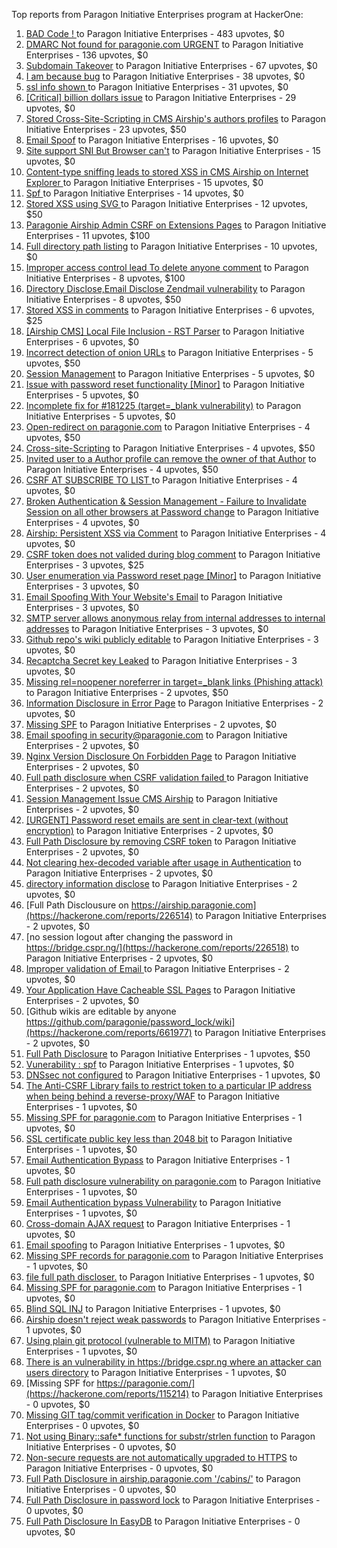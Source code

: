 Top reports from Paragon Initiative Enterprises program at HackerOne:

1. [BAD Code ! ](https://hackerone.com/reports/180074) to Paragon Initiative Enterprises - 483 upvotes, $0
2. [DMARC  Not found for paragonie.com   URGENT](https://hackerone.com/reports/179828) to Paragon Initiative Enterprises - 136 upvotes, $0
3. [Subdomain Takeover](https://hackerone.com/reports/180393) to Paragon Initiative Enterprises - 67 upvotes, $0
4. [I am because bug](https://hackerone.com/reports/226094) to Paragon Initiative Enterprises - 38 upvotes, $0
5. [ssl info shown ](https://hackerone.com/reports/149369) to Paragon Initiative Enterprises - 31 upvotes, $0
6. [[Critical] billion dollars issue](https://hackerone.com/reports/244836) to Paragon Initiative Enterprises - 29 upvotes, $0
7. [Stored Cross-Site-Scripting in CMS Airship's  authors profiles](https://hackerone.com/reports/148741) to Paragon Initiative Enterprises - 23 upvotes, $50
8. [Email Spoof](https://hackerone.com/reports/115452) to Paragon Initiative Enterprises - 16 upvotes, $0
9. [Site support SNI But Browser can't](https://hackerone.com/reports/149442) to Paragon Initiative Enterprises - 15 upvotes, $0
10. [Content-type sniffing leads to stored XSS in CMS Airship on Internet Explorer ](https://hackerone.com/reports/151231) to Paragon Initiative Enterprises - 15 upvotes, $0
11. [Spf ](https://hackerone.com/reports/116927) to Paragon Initiative Enterprises - 14 upvotes, $0
12. [Stored XSS using  SVG ](https://hackerone.com/reports/148853) to Paragon Initiative Enterprises - 12 upvotes, $50
13. [Paragonie Airship Admin CSRF on Extensions Pages](https://hackerone.com/reports/243094) to Paragon Initiative Enterprises - 11 upvotes, $100
14. [Full directory path listing](https://hackerone.com/reports/230098) to Paragon Initiative Enterprises - 10 upvotes, $0
15. [Improper access control lead  To delete anyone comment](https://hackerone.com/reports/273805) to Paragon Initiative Enterprises - 8 upvotes, $100
16. [Directory Disclose,Email Disclose Zendmail vulnerability](https://hackerone.com/reports/228112) to Paragon Initiative Enterprises - 8 upvotes, $50
17. [Stored XSS in comments](https://hackerone.com/reports/148751) to Paragon Initiative Enterprises - 6 upvotes, $25
18. [[Airship CMS] Local File Inclusion - RST Parser](https://hackerone.com/reports/179034) to Paragon Initiative Enterprises - 6 upvotes, $0
19. [Incorrect detection of onion URLs](https://hackerone.com/reports/181210) to Paragon Initiative Enterprises - 5 upvotes, $50
20. [Session Management](https://hackerone.com/reports/145300) to Paragon Initiative Enterprises - 5 upvotes, $0
21. [Issue with password reset functionality [Minor]](https://hackerone.com/reports/149027) to Paragon Initiative Enterprises - 5 upvotes, $0
22. [Incomplete fix for #181225 (target=_blank vulnerability)](https://hackerone.com/reports/226104) to Paragon Initiative Enterprises - 5 upvotes, $0
23. [Open-redirect on paragonie.com](https://hackerone.com/reports/113112) to Paragon Initiative Enterprises - 4 upvotes, $50
24. [Cross-site-Scripting](https://hackerone.com/reports/226203) to Paragon Initiative Enterprises - 4 upvotes, $50
25. [Invited user to a Author profile can remove the owner of that Author](https://hackerone.com/reports/274541) to Paragon Initiative Enterprises - 4 upvotes, $50
26. [CSRF  AT SUBSCRIBE TO LIST ](https://hackerone.com/reports/115323) to Paragon Initiative Enterprises - 4 upvotes, $0
27. [Broken Authentication & Session Management - Failure to Invalidate Session on all other browsers at Password change](https://hackerone.com/reports/226712) to Paragon Initiative Enterprises - 4 upvotes, $0
28. [Airship: Persistent XSS via Comment](https://hackerone.com/reports/301973) to Paragon Initiative Enterprises - 4 upvotes, $0
29. [CSRF token does not valided during blog comment](https://hackerone.com/reports/273998) to Paragon Initiative Enterprises - 3 upvotes, $25
30. [User enumeration  via Password reset page [Minor]](https://hackerone.com/reports/148911) to Paragon Initiative Enterprises - 3 upvotes, $0
31. [Email Spoofing With Your Website's Email](https://hackerone.com/reports/163156) to Paragon Initiative Enterprises - 3 upvotes, $0
32. [SMTP server allows anonymous relay from internal addresses to internal addresses](https://hackerone.com/reports/144385) to Paragon Initiative Enterprises - 3 upvotes, $0
33. [Github repo's wiki publicly editable](https://hackerone.com/reports/461429) to Paragon Initiative Enterprises - 3 upvotes, $0
34. [Recaptcha Secret key Leaked](https://hackerone.com/reports/1416665) to Paragon Initiative Enterprises - 3 upvotes, $0
35. [Missing rel=noopener noreferrer in target=_blank links (Phishing attack)](https://hackerone.com/reports/181225) to Paragon Initiative Enterprises - 2 upvotes, $50
36. [Information Disclosure in Error Page](https://hackerone.com/reports/115219) to Paragon Initiative Enterprises - 2 upvotes, $0
37. [Missing SPF](https://hackerone.com/reports/115294) to Paragon Initiative Enterprises - 2 upvotes, $0
38. [Email spoofing in security@paragonie.com](https://hackerone.com/reports/148763) to Paragon Initiative Enterprises - 2 upvotes, $0
39. [Nginx Version Disclosure On Forbidden Page](https://hackerone.com/reports/148768) to Paragon Initiative Enterprises - 2 upvotes, $0
40. [Full path disclosure when CSRF validation failed ](https://hackerone.com/reports/148890) to Paragon Initiative Enterprises - 2 upvotes, $0
41. [Session Management Issue CMS Airship](https://hackerone.com/reports/148914) to Paragon Initiative Enterprises - 2 upvotes, $0
42. [[URGENT] Password reset emails are sent in clear-text (without encryption)](https://hackerone.com/reports/149028) to Paragon Initiative Enterprises - 2 upvotes, $0
43. [Full Path Disclosure by removing CSRF token](https://hackerone.com/reports/150018) to Paragon Initiative Enterprises - 2 upvotes, $0
44. [Not clearing hex-decoded variable after usage in Authentication](https://hackerone.com/reports/168293) to Paragon Initiative Enterprises - 2 upvotes, $0
45. [directory information disclose](https://hackerone.com/reports/226212) to Paragon Initiative Enterprises - 2 upvotes, $0
46. [Full Path Disclousure on https://airship.paragonie.com](https://hackerone.com/reports/226514) to Paragon Initiative Enterprises - 2 upvotes, $0
47. [no session logout after changing the password  in https://bridge.cspr.ng/](https://hackerone.com/reports/226518) to Paragon Initiative Enterprises - 2 upvotes, $0
48. [Improper validation of Email ](https://hackerone.com/reports/226334) to Paragon Initiative Enterprises - 2 upvotes, $0
49. [Your Application Have Cacheable SSL Pages](https://hackerone.com/reports/115296) to Paragon Initiative Enterprises - 2 upvotes, $0
50. [Github wikis are editable by anyone https://github.com/paragonie/password_lock/wiki](https://hackerone.com/reports/661977) to Paragon Initiative Enterprises - 2 upvotes, $0
51. [Full Path Disclosure](https://hackerone.com/reports/115337) to Paragon Initiative Enterprises - 1 upvotes, $50
52. [Vunerability : spf](https://hackerone.com/reports/130990) to Paragon Initiative Enterprises - 1 upvotes, $0
53. [DNSsec not configured](https://hackerone.com/reports/115246) to Paragon Initiative Enterprises - 1 upvotes, $0
54. [The Anti-CSRF Library fails to restrict token to a particular IP address when being behind a reverse-proxy/WAF](https://hackerone.com/reports/134894) to Paragon Initiative Enterprises - 1 upvotes, $0
55. [Missing SPF for paragonie.com](https://hackerone.com/reports/115315) to Paragon Initiative Enterprises - 1 upvotes, $0
56. [SSL certificate public key less than 2048 bit](https://hackerone.com/reports/115271) to Paragon Initiative Enterprises - 1 upvotes, $0
57. [Email Authentication Bypass](https://hackerone.com/reports/135283) to Paragon Initiative Enterprises - 1 upvotes, $0
58. [Full path disclosure vulnerability on paragonie.com](https://hackerone.com/reports/145260) to Paragon Initiative Enterprises - 1 upvotes, $0
59. [Email Authentication bypass Vulnerability](https://hackerone.com/reports/115245) to Paragon Initiative Enterprises - 1 upvotes, $0
60. [Cross-domain AJAX request](https://hackerone.com/reports/113339) to Paragon Initiative Enterprises - 1 upvotes, $0
61. [Email spoofing](https://hackerone.com/reports/115232) to Paragon Initiative Enterprises - 1 upvotes, $0
62. [Missing SPF records for paragonie.com](https://hackerone.com/reports/115250) to Paragon Initiative Enterprises - 1 upvotes, $0
63. [file full path discloser.](https://hackerone.com/reports/116057) to Paragon Initiative Enterprises - 1 upvotes, $0
64. [Missing SPF for paragonie.com](https://hackerone.com/reports/115390) to Paragon Initiative Enterprises - 1 upvotes, $0
65. [Blind SQL INJ](https://hackerone.com/reports/115304) to Paragon Initiative Enterprises - 1 upvotes, $0
66. [Airship doesn't reject weak passwords](https://hackerone.com/reports/148903) to Paragon Initiative Enterprises - 1 upvotes, $0
67. [Using plain git protocol (vulnerable to MITM)](https://hackerone.com/reports/181214) to Paragon Initiative Enterprises - 1 upvotes, $0
68. [There is an vulnerability in https://bridge.cspr.ng where an attacker can users directory](https://hackerone.com/reports/226505) to Paragon Initiative Enterprises - 1 upvotes, $0
69. [Missing SPF for https://paragonie.com/](https://hackerone.com/reports/115214) to Paragon Initiative Enterprises - 0 upvotes, $0
70. [Missing GIT tag/commit verification in Docker](https://hackerone.com/reports/181212) to Paragon Initiative Enterprises - 0 upvotes, $0
71. [Not using Binary::safe* functions for substr/strlen function](https://hackerone.com/reports/181315) to Paragon Initiative Enterprises - 0 upvotes, $0
72. [Non-secure requests are not automatically upgraded to HTTPS](https://hackerone.com/reports/241950) to Paragon Initiative Enterprises - 0 upvotes, $0
73. [Full Path Disclosure in airship.paragonie.com '/cabins/'](https://hackerone.com/reports/226343) to Paragon Initiative Enterprises - 0 upvotes, $0
74. [Full Path Disclosure in password lock](https://hackerone.com/reports/115422) to Paragon Initiative Enterprises - 0 upvotes, $0
75. [Full Path Disclosure In EasyDB](https://hackerone.com/reports/119494) to Paragon Initiative Enterprises - 0 upvotes, $0
